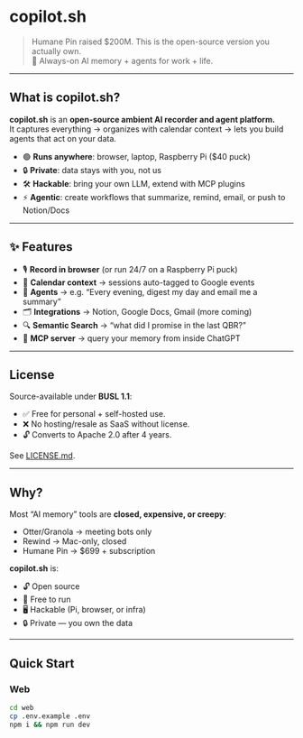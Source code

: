 # copilot.sh

> Humane Pin raised $200M. This is the open-source version you actually own.  
> 🪩 Always-on AI memory + agents for work + life.

---

## What is copilot.sh?

**copilot.sh** is an **open-source ambient AI recorder and agent platform.**  
It captures everything → organizes with calendar context → lets you build agents that act on your data.

- 🟢 **Runs anywhere**: browser, laptop, Raspberry Pi ($40 puck)  
- 🔒 **Private**: data stays with you, not us  
- 🛠 **Hackable**: bring your own LLM, extend with MCP plugins  
- ⚡ **Agentic**: create workflows that summarize, remind, email, or push to Notion/Docs  

---

## ✨ Features

- 🎙️ **Record in browser** (or run 24/7 on a Raspberry Pi puck)  
- 📅 **Calendar context** → sessions auto-tagged to Google events  
- 🧩 **Agents** → e.g. “Every evening, digest my day and email me a summary”  
- 🗂️ **Integrations** → Notion, Google Docs, Gmail (more coming)  
- 🔍 **Semantic Search** → “what did I promise in the last QBR?”  
- 🔌 **MCP server** → query your memory from inside ChatGPT  

---

## License

Source-available under **BUSL 1.1**:  
- ✅ Free for personal + self-hosted use.  
- ❌ No hosting/resale as SaaS without license.  
- 🔓 Converts to Apache 2.0 after 4 years.  

See [LICENSE.md](./LICENSE.md).

---

## Why?

Most “AI memory” tools are **closed, expensive, or creepy**:  
- Otter/Granola → meeting bots only  
- Rewind → Mac-only, closed  
- Humane Pin → $699 + subscription  

**copilot.sh** is:  
- 🔓 Open source  
- 💸 Free to run  
- 🖥️ Hackable (Pi, browser, or infra)  
- 🔒 Private — you own the data  

---

## Quick Start

### Web

```bash
cd web
cp .env.example .env
npm i && npm run dev
